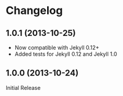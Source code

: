 # Changelog

## 1.0.1 (2013-10-25)

- Now compatible with Jekyll 0.12+
- Added tests for Jekyll 0.12 and Jekyll 1.0

## 1.0.0 (2013-10-24)

Initial Release

